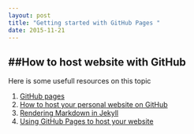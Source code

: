 ```yaml
---
layout: post
title: "Getting started with GitHub Pages "
date: 2015-11-21
---
```


##How to host website with GitHub
---

Here is some usefull resources on this topic

1. [GitHub pages]
2. [How to host your personal website on GitHub]
3. [Rendering Markdown in Jekyll]
4. [Using GitHub Pages to host your website]

[GitHub pages]: https://pages.github.com/
[How to host your personal website on GitHub]: http://jmcglone.com/guides/github-pages/
[Rendering Markdown in Jekyll]: http://wolfslittlestore.be/2013/10/rendering-markdown-in-jekyll/
[Using GitHub Pages to host your website]: http://blog.teamtreehouse.com/using-github-pages-to-host-your-website
[ProductivityBlog.com.ua]: http://productivityblog.com.ua/
